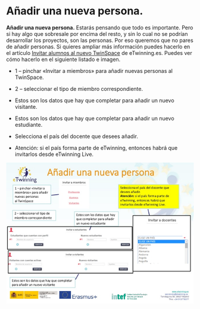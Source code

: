 
# Añadir una nueva persona.

**Añadir una nueva persona.** Estarás pensando que todo es importante. Pero si hay algo que sobresale por encima del resto, y sin lo cual no se podrían desarrollar los proyectos, son las personas. Por eso queremos que no pares de añadir personas. Si quieres ampliar más información puedes hacerlo en el artículo [Invitar alumnos al nuevo TwinSpace](http://www.etwinning.es/es/formacion/minitutoriales/942-invitar-alumnos-al-nuevo-twinspace) de eTwinning.es. Puedes ver cómo hacerlo en el siguiente listado e imagen.



* 1 – pinchar «Invitar a miembros» para añadir nuevas personas al TwinSpace.


* 2 – seleccionar el tipo de miembro correspondiente.


* Estos son los datos que hay que completar para añadir un nuevo visitante.


* Estos son los datos que hay que completar para añadir un nuevo estudiante.


* Selecciona el país del docente que desees añadir.


* Atención: si el país forma parte de eTwinning, entonces habrá que invitarlos desde eTwinning Live.

![](img/scale-partido-al-twinspace-15-638.jpg)